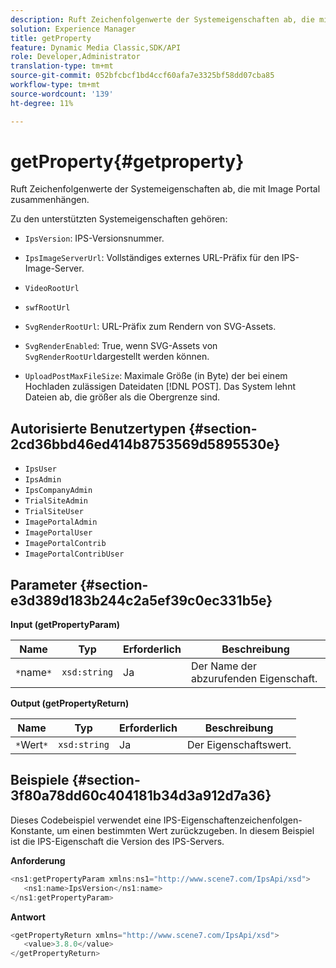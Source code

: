 ```yaml
---
description: Ruft Zeichenfolgenwerte der Systemeigenschaften ab, die mit Image Portal zusammenhängen.
solution: Experience Manager
title: getProperty
feature: Dynamic Media Classic,SDK/API
role: Developer,Administrator
translation-type: tm+mt
source-git-commit: 052bfcbcf1bd4ccf60afa7e3325bf58dd07cba85
workflow-type: tm+mt
source-wordcount: '139'
ht-degree: 11%

---
```



# getProperty{#getproperty}

Ruft Zeichenfolgenwerte der Systemeigenschaften ab, die mit Image Portal zusammenhängen.

Zu den unterstützten Systemeigenschaften gehören:

* `IpsVersion`: IPS-Versionsnummer.
* `IpsImageServerUrl`: Vollständiges externes URL-Präfix für den IPS-Image-Server.
* `VideoRootUrl`
* `swfRootUrl`
* `SvgRenderRootUrl`: URL-Präfix zum Rendern von SVG-Assets.
* `SvgRenderEnabled`: True, wenn SVG-Assets von  `SvgRenderRootUrl`dargestellt werden können.

* `UploadPostMaxFileSize`: Maximale Größe (in Byte) der bei einem Hochladen zulässigen Dateidaten  [!DNL POST]. Das System lehnt Dateien ab, die größer als die Obergrenze sind.

## Autorisierte Benutzertypen {#section-2cd36bbd46ed414b8753569d5895530e}

* `IpsUser`
* `IpsAdmin`
* `IpsCompanyAdmin`
* `TrialSiteAdmin`
* `TrialSiteUser`
* `ImagePortalAdmin`
* `ImagePortalUser`
* `ImagePortalContrib`
* `ImagePortalContribUser`

## Parameter {#section-e3d389d183b244c2a5ef39c0ec331b5e}

**Input (getPropertyParam)**

| Name | Typ | Erforderlich | Beschreibung |
|---|---|---|---|
| `*`name`*` | `xsd:string` | Ja | Der Name der abzurufenden Eigenschaft. |

**Output (getPropertyReturn)**

| Name | Typ | Erforderlich | Beschreibung |
|---|---|---|---|
| `*`Wert`*` | `xsd:string` | Ja | Der Eigenschaftswert. |

## Beispiele {#section-3f80a78dd60c404181b34d3a912d7a36}

Dieses Codebeispiel verwendet eine IPS-Eigenschaftenzeichenfolgen-Konstante, um einen bestimmten Wert zurückzugeben. In diesem Beispiel ist die IPS-Eigenschaft die Version des IPS-Servers.

**Anforderung**

```java
<ns1:getPropertyParam xmlns:ns1="http://www.scene7.com/IpsApi/xsd">
   <ns1:name>IpsVersion</ns1:name>
</ns1:getPropertyParam>
```

**Antwort**

```java
<getPropertyReturn xmlns="http://www.scene7.com/IpsApi/xsd">
   <value>3.8.0</value>
</getPropertyReturn>
```

